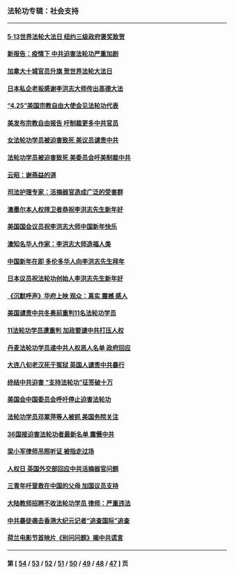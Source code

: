 ### 法轮功专辑：社会支持
---
#### [5·13世界法轮大法日 纽约三级政府褒奖致贺](../../pages/nf4386/n13732651.md) 
#### [新报告：疫情下 中共迫害法轮功严重加剧](../../pages/nf4386/n13732612.md) 
#### [加拿大十城官员升旗 贺世界法轮大法日](../../pages/nf4386/n13729166.md) 
#### [日本私企老板感谢李洪志大师传出高德大法](../../pages/nf4386/n13726335.md) 
#### [“4.25”美国宗教自由大使会见法轮功代表](../../pages/nf4386/n13724124.md) 
#### [美发布宗教自由报告 吁制裁更多中共官员](../../pages/nf4386/n13720670.md) 
#### [女法轮功学员被迫害致死 美议员谴责中共](../../pages/nf4386/n13682069.md) 
#### [法轮功学员被迫害致死 美委员会吁美制裁中共](../../pages/nf4386/n13631310.md) 
#### [云昭：谢燕益的道](../../pages/nf4386/n13607391.md) 
#### [司法护理专家：活摘器官造成广泛的受害群](../../pages/nf4386/n13570425.md) 
#### [澳墨尔本人权捍卫者恭祝李洪志先生新年好](../../pages/nf4386/n13556164.md) 
#### [美国国会议员祝李洪志大师中国新年快乐](../../pages/nf4386/n13554208.md) 
#### [澳知名华人作家：李洪志大师造福人类](../../pages/nf4386/n13552049.md) 
#### [中国新年在即 多伦多华人向李洪志先生拜年](../../pages/nf4386/n13531756.md) 
#### [日本议员祝法轮功创始人李洪志先生新年好](../../pages/nf4386/n13543228.md) 
#### [《沉默呼声》华府上映 观众：真实 震撼 感人](../../pages/nf4386/n13524739.md) 
#### [美国谴责中共冬奥前重判11名法轮功学员](../../pages/nf4386/n13521806.md) 
#### [11法轮功学员遭重判 加政要谴中共打压人权](../../pages/nf4386/n13521294.md) 
#### [丹麦法轮功学员递中共人权恶人名单 政府回应](../../pages/nf4386/n13497482.md) 
#### [大连八旬老汉死于冤狱 英国人谴责中共暴行](../../pages/nf4386/n13480118.md) 
#### [终结中共迫害 “支持法轮功”征签破十万](../../pages/nf4386/n13471084.md) 
#### [美国会中国委员会呼吁停止迫害法轮功](../../pages/nf4386/n13465411.md) 
#### [法轮功学员邓翠萍等人被抓 美国务院关注](../../pages/nf4386/n13451524.md) 
#### [36国接迫害法轮功者最新名单 震慑中共](../../pages/nf4386/n13445909.md) 
#### [梁小军律师吊照听证 被指走过场](../../pages/nf4386/n13437662.md) 
#### [人权日 英国外交部回应中共活摘器官问题](../../pages/nf4386/n13430243.md) 
#### [三青年吁营救在中国的父母 加国议员支持](../../pages/nf4386/n13429744.md) 
#### [大陆教师招聘不收法轮功学员 律师：严重违法](../../pages/nf4386/n13365839.md) 
#### [中共暴徒袭击香港大纪元记者“追查国际”追查](../../pages/nf4386/n13343404.md) 
#### [荷兰电影节首映片《别问问题》揭中共谎言](../../pages/nf4386/n13321179.md) 

---
#### 第 [ [54](./54.md) / [53](./53.md) / [52](./52.md) / [51](./51.md) / [50](./50.md) / [49](./49.md) / [48](./48.md) / [47](./47.md) ] 页
